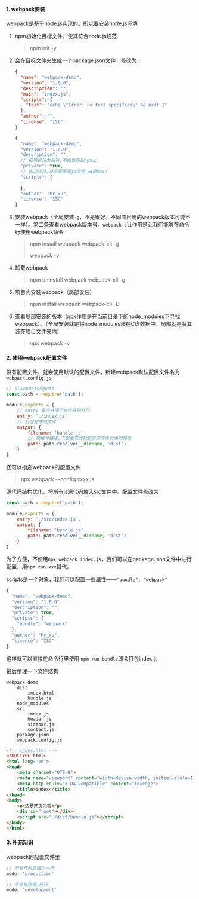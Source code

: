 #### 1. webpack安装

webpack是基于node.js实现的。所以要安装node.js环境

1. npm初始化目标文件，使其符合node.js规范

   > npm init -y

2. 会在目标文件夹生成一个package.json文件，修改为：

   ```json
   {
     "name": "webpack-demo",
     "version": "1.0.0",
     "description": "",
     "main": "index.js",
     "scripts": {
       "test": "echo \"Error: no test specified\" && exit 1"
     },
     "author": "",
     "license": "ISC"
   }
   ```

   ```js
   {
     "name": "webpack-demo",
     "version": "1.0.0",
     "description": "",
     // 把项目设为私有,不会发布到npm上
     "private": true,
     // 练习项目,没必要暴露js文件,去掉main
     "scripts": {
       
     },
     "author": "Mr_xu",
     "license": "ISC"
   }
   ```

3. 安装webpack（全局安装`-g`，不是很好。不同项目用的webpack版本可能不一样）。第二条查看webpack版本号。`webpack-cli`作用是让我们能够在命令行使用webpack命令

   > npm install webpack webpack-cli -g
   >
   > webpack -v

4. 卸载webpack

   > npm uninstall webpack webpack-cli -g

5. 项目内安装webpack（局部安装）

   > npm install webpack webpack-cli -D

6. 查看局部安装的版本（npx作用是在当前目录下的node_modules下寻找webpack）。（全局安装就是将node_modules装在C盘数据中，局部就是将其装在项目文件夹内）

   > npx webpack -v

#### 2. 使用webpack配置文件

没有配置文件，就会使用默认的配置文件。新建webpack默认配置文件名为`webpack.config.js`

```js
// 引入nodejs的path
const path = require('path');

module.exports = {
    // entry 表示从哪个文件开始打包
    entry: './index.js',
    // 打包完成的文件
    output: {
        filename: 'bundle.js',
        // 跟绝对路径,下面生成的就是当前文件的绝对路径
        path: path.resolve(__dirname, 'dist')
    }
}
```

还可以指定webpack的配置文件

> npx webpack --config xxxx.js



源代码结构优化，将所有js源代码放入src文件中。配置文件修改为

```js
const path = require('path');

module.exports = {
    entry: './src/index.js',
    output: {
        filename: 'bundle.js',
        path: path.resolve(__dirname, 'dist')
    }
}
```



为了方便，不使用`npx webpack index.js`，我们可以在package.json文件中进行配置，用`npm run xxx`替代。

scripts是一个对象，我们可以配置一些属性——`"bundle": "webpack"`

```js
{
  "name": "webpack-demo",
  "version": "1.0.0",
  "description": "",
  "private": true,
  "scripts": {
    "bundle": "webpack"
  },
  "author": "Mr_xu",
  "license": "ISC"
}
```

这样就可以直接在命令行里使用 `npm run bundle`即会打包index.js



最后整理一下文件结构

```
webpack-demo
	dist
		index.html
		bundle.js
	node_modules
	src
		index.js
		header.js
		sidebar.js
		content.js
	package.json
	webpack.config.js
```

```html
<!-- index.html -->
<!DOCTYPE html>
<html lang="en">
<head>
    <meta charset="UTF-8">
    <meta name="viewport" content="width=device-width, initial-scale=1.0">
    <meta http-equiv="X-UA-Compatible" content="ie=edge">
    <title>index</title>
</head>
<body>
    <p>这是网页内容</p>
    <div id="root"></div>
    <script src="./dist/bundle.js"></script>
</body>
</html>
```



#### 3. 补充知识

webpack的配置文件里

```js
// 所有代码压缩为一行
mode: 'production'

// 不会被压缩,隔行
mode: 'development'
```

